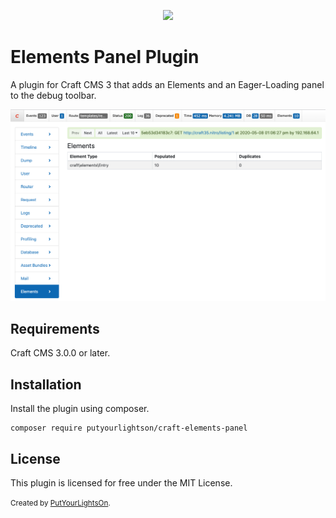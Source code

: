 <p align="center"><img width="130" src="https://raw.githubusercontent.com/putyourlightson/craft-elements-panel/v1/src/icon.svg"></p>

# Elements Panel Plugin

A plugin for Craft CMS 3 that adds an Elements and an Eager-Loading panel to the debug toolbar.

![Elements Panel Screenshot](./docs/elements-panel-1.png)

## Requirements

Craft CMS 3.0.0 or later.

## Installation

Install the plugin using composer.

```
composer require putyourlightson/craft-elements-panel
```

## License

This plugin is licensed for free under the MIT License.

<small>Created by [PutYourLightsOn](https://putyourlightson.com/).</small>
